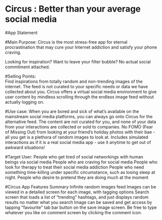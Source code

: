 # Circus : Better than your average social media

#App Statement

#Main Purpose: 
Circus is the most stress-free app for eternal procrastination that may cure your Internet addiction and satisfy your phone craving.

Looking for inspiration? Want to leave your filter bubble? No actual social commitment attached.

#Selling Points: 	
Find inspirations from totally random and non-trending images of the internet. The feed is not curated to your specific needs or data we have collected about you. Circus offers a virtual social media environment to give user content by mindless scrolling through the endless image feed without actually logging on. 

#Use case: 
When you are bored and sick of what’s available on the mainstream social media platforms, you can always go onto Circus for the alternative feed. The content are not curated for you, and none of your data from your interactions are collected or sold to companies. No FOMO (Fear of Missing Out) from looking at your friend’s holiday photos with their bae - all you get is a plethora of random images to look at. Includes simulated interactions as if it is a real social media app - use it anytime to get out of awkward situations!

#Target User:
People who get tired of social networkings with human beings via social media
People who are craving for social media
People who look for therapy to treat their social media addiction
People who need something time-killing under specific circumstance, such as losing sleep at night.
People who desire to pretend they are doing much at the moment

#Circus App Features Summary
Infinite random images feed
Images can be viewed in a detailed screen for each image, with tagging options
Search screen that loads a list of “trending” hashtags, and just displays random results no matter what you search
Image can be saved and get access by tapping "favourite" tab bar button on the save image screen.
Be free to type whatever you like on comment screen by clicking the comment icon.


